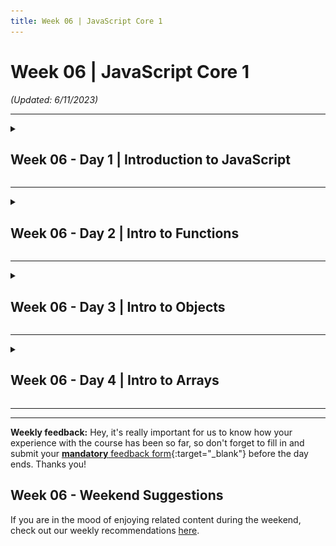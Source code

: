 ```yaml
---
title: Week 06 | JavaScript Core 1
---
```


<h1 id="{{ Week 06-JavaScript Core 1 | slugify }}">
  <span>Week 06 |</span> JavaScript Core 1
</h1>

_(Updated: 6/11/2023)_

---

<!-- Week 06 - Day 1 | Introduction to JavaScript -->
<details markdown="1">
  <summary>
    <h2>
      <span class="summary-day">Week 06 - Day 1</span> | Introduction to JavaScript</h2>
  </summary>

### Schedule

  - [Study](#study-plan)
  - [Exercises](#exercises)
  - [Extra Resources](#extra-resources)

### Study Plan

  **JavaScript! This is where things really start getting interesting.**

  ![](./assets/js.magician.png)

#### JavaScript Intro



  This is a tough section to teach because the needs of the students vary quite widely here. Some of you are programmers from other languages coming here to learn front-end coding. Some of you are totally new to coding and JavaScript will be your first programming language. Just like if you know Spanish already, learning Italian becomes much easier since you take the same concepts and express them with minor variances. This workshop is optimized for those totally new to coding and thus we assume no prior knowledge. If you do know another programming language, we invite you instead to skim this section to familiarize yourself with how JavaScript looks. The next sections will also be aimed at you.

#### What is code?



  A dumb question but its answer may surprise you. Code is for humans first and computers second. You can think of writing code as essentially writing notes on how to solve a particular problem that just happens to be in a way that a computer can understand.

  Wait, why? The why is that you or someone else will have to go back and re-read that code sometime in the future, maybe tomorrow or maybe in ten years (I've worked on code older than 10 years old, it's not fun.) As such, it's important to write code in such a way that it can understood as quickly as is reasonable. Think of it like a textbook: you don't want to read the entire textbook every time you want to review a concept, you want to jump right to the page and learn just the thing you're looking for. Same with code: you want to jump right to the bit of code in question and understand it at a glance without re-reading the whole codebase.

  You will spend far longer maintaining this code than you will writing it the first time. Be explicit. Be deliberate. The point here is not to be clever but to be simple and to communicate clearly. Code is communication.

  Okay, given this, let's frame how this code works then. When you write code, the computer breaks it down into smaller pieces it can understand and then executes those one bit at a time. With JavaScript, only one thing is ever happening at a time (this is called being _single-threaded_ but that is not a term you need to know.) In general, this means it executes line 1, then line 2, then line 3, etc. Let's that in action:

  ```javascript
  const monthlyRent = 500;

  const yearlyRent = monthlyRent * 12;
  console.log(yearlyRent);
  ```

  The first thing that happens above is that we declare a variable, `monthlyRent`. The `const` keyword is how we let JavaScript know we're declaring a variable. Variable names always have to have no spaces in them, which is why we squish the words "monthly rent" together. In order to make this more readable, we use what's called _camel casing_, so-called because the capital letters in the middle make it look like humps on a camel. You can also use other styles of capitalization, there's no rule it must be camel case in JavaScript; everyone just happens to do camel casing in JavaScript.

  Notice the `;` at the end of every line. This semi-colon lets JavaScript know you've completed your thought. Think of this as the period/full-stop of the programming world.

  A variable can be called _almost_ anything. You **can't** use keywords. An example would be `const const = 15`. `const` is a keyword so it can't be used as a variable name. You do want to give your variables good names, even if they end up being long sometimes. Imagine we have a huge file and 200 lines below we see the variable named `monthlyRent`: we'll know instantly what this variable does and we won't have to go try to read other parts of the code to figure it out. Always, always, always use good variable names. Seriously. Put time into it. Naming things is hard and it's a big part of your job.

  Okay, so after line one, I have a variable named `monthlyRent` that I can use as much as I want. In this case, it represents the number of `500` but it also semantically represents monthlyRent. Imagine if I had 1000 lines between where `monthlyRent` is declared and where `yearlyRent` is calculated. I could have just put `500` directly in `yearlyRent` but I don't because I now understand how that's calculated just by reading the code. Use variables. Use them everywhere. It makes your code way easier to read. Also, later, if my monthly rent changes, I can change it to one place and everywhere I reference `monthlyRent` and `yearlyRent` get updated automatically. Powerful stuff.

  Okay, I want to calculate `yearlyRent`. I use the `*` to represent multiplication. I'm also mixing variables and numbers which is just fine. I also could have said `const yearlyRent = monthlyRent * monthsInAYear;` (assuming I put `const monthsInAYear = 12;` somewhere else) too and that would be a good idea. I would argue the two are roughly the same since it's obvious there are 12 months in a year. But you do what you think is most clear. That's your job.

  `console.log(yearlyRent);` is going to print whatever is stored in `yearlyRent` to the JavaScript console. The JavaScript Console is a part of the dev tools. If you need help finding them, [see here][devtools]. We'll explain how it works in a bit but for now, just know that anything you put between the parentheses gets logged out to your JavaScript console.

  Let's get this little snippet working in our browser. Make a new folder (I'll just put it on my desktop) and add an index.html file with the following in it:

  ```html
  <!DOCTYPE html>
  <html lang="en">
    <head>
      <title>JavaScript Experiments</title>
    </head>
    <body>
      <h1>JavaScript Experiments!</h1>
      <script src="./experiments.js"></script>
    </body>
  </html>
  ```

  That `script` tag is going to let us load JavaScript code into our HTML page. So make another file in the same folder called `experiments.js` (it really can be called anything as long as the script tag matches it.) Then in the JS file put our code from above:

  ```javascript
  const monthlyRent = 500;

  const yearlyRent = monthlyRent * 12;
  console.log(yearlyRent);
  ```

  Now, if you open your **HTML** file, not the JS file, in your browser and open your console, you should see the number `6000` being printed. Congrats! You just wrote your first code!

---



#### Numbers, Strings and Booleans



  So far we've just dealt with numbers. Let's go further and start working with words and characters. In programming, we refer to these things are strings, as in a string of one-letter characters. An example of this would be

  ```javascript
  const myName = "Brian Holt";
  console.log(myName);
  ```

  You can see I use the " (double quote) to enclose everything I want to be in the string. In JavaScript, you can also use ' (single quote) and ` (backtick) as well to demarcate strings.

  Strings, as you may imagine, are everywhere in programming. We're constantly keeping track of names, addresses, names of products, cities, etc. and thus constantly need strings.

  Let's go further. Strings let you connect them together through string concatenation. If I want to be able to greet someone based on their name, I might have something like this:

  ```javascript
  const firstName = "Brian";
  const lastName = "Holt";

  const sentence = "Hello " + firstName + " " + lastName + "! How are you!?";
  const sentenceWithTemplate = `Hello ${firstName} ${lastName}! How are you!?`;

  console.log(sentence);
  console.log(sentenceWithTemplate);
  ```

  The first way is the old way. We can use the `+` to tell JavaScript to connect two strings. Notice how we have inserted the space between `firstName` and `lastName`. The computer only does exactly what you tell it to do. If you don't insert that space, it doesn't get out there.

  The second line is the new way of doing this. JavaScript got a large update in 2015 and it made things a lot easier. Now you can use the backtick (notice the first uses a double quote) to do template strings. If you do that, anything inside of `${yourVariableHere}` gets output in the string. Cool, right?

  Sometimes you just need a simple true or false. These are where booleans are useful. Something like a light switch's state is best represented by a boolean. A light is either on (true) or off (false). You'd have something like `const lightIsOn = true;`. Useful and you'll see them everywhere.

  Some languages separate integers (whole numbers, like 1, 2, 3, 4, 500, 1000) and floats (1.2, 3.14159, 14.01, etc.) differently but not JavaScript. JavaScript just has one type of number, Number. A number is a number.

---



#### Control Flow



  Sometimes I want to modify the flow of how my program works, or in other words, sometimes I only want to run code if some condition is true. This is where `if` statements are very useful. Imagine if we tried this.

  ```javascript
  const skyIsBlue = true;

  if (skyIsBlue) {
    console.log("The sky is blue!");
  } else {
    console.log("The sky is … not blue?");
  }
  ```

  In the above example, the condition inside of the parens is evaluated and if it's true, the first block is run and the second is skipped. If it is false, the second block is run and the first block is skipped. Paste that code into your experiments and play with it. You also do not have to have an else block. Okay, let's go further.

  ```javascript
  // if you see three lines, it's just three = in a row, ===. the font just combines them into one big character
  if (2 + 2 === 4) {
    console.log(
      "Oh thank god, the fundamental principles of mathematics still hold true."
    );
  } else {
    console.log("Uh, panic?");
  }
  ```

  You can put any expression (a technical term, means anything you can stick on the right side of an equal sign, we'll explore it more as we go) inside of the if statement. In this case, we are asking, if two plus two is still equal to four. If this is true (I hope so) then again the first block will be run. If not, the second will be.

  Let's talk about `===` for a second. If you use just one `=` in JavaScript, it means **is assigned to**. So when we have `const isBrianCool = true;` you can verbalize that as "The variable isBrianCool is assigned to true". Thus we can't use that inside of the if statement because that's not we mean. We're trying to ask a question, not assign something. We're trying to ask "is two plus two equal to four." Enter the triple equals. Triple equals is the same as asking "is this equal to that." We use the triple equals instead of the double equals because double equals do a lot of funny business that usually we don't want them to do. It does what's called coercion and we'll talk about that below. But in an example `2 == "2"` but it does not `2 === "2"`. String 2 is double equal to number 2 but string 2 is not triple equal to number 2.

  There's also `!==`. This is asking "is this not equal to that". Lastly, you can ask with numbers `>` `>=` `<` `<=` as well to ask if numbers less than or greater than too. For another example:

  ```javascript
  const friendsAtYourParty = 10;

  if (friendsAtYourParty === 0) {
    console.log("Cool, now I have a lot of nachos to myself.");
  } else if (friendsAtYourParty <= 4) {
    console.log("Perfect amount to play some Mario Kart.");
  } else {
    console.log("Wooooo turn on the dance music!");
  }
  ```

  This also demonstrates the `else if` if you have more than just two different conditions.

---



#### Loops: behavior that repeats



  In programming, we often times need to repeat part of our code, again and again. This repeating behavior is called a **Loop** in programming lingo.

  The more geeky term for looping _(which you will also encounter again and again in programming manuals)_ is **iteration**.

  - Watch a Microsoft engineer explain loops in the first part of [this video](https://www.youtube.com/embed/G8hfAk4PfOM?si=8N2UnFsPaim5YmTr&amp;start=0&end=109){:target="_blank"} and then move on.

  ---



  Okay so now what if I want to do one thing multiple times? I could do something like this

  ```javascript
  let friendsAtYourParty = 0;
  friendsAtYourParty = friendsAtYourParty + 1;
  friendsAtYourParty = friendsAtYourParty + 1;
  friendsAtYourParty = friendsAtYourParty + 1;
  friendsAtYourParty = friendsAtYourParty + 1;
  friendsAtYourParty = friendsAtYourParty + 1;
  friendsAtYourParty = friendsAtYourParty + 1;
  friendsAtYourParty = friendsAtYourParty + 1;
  friendsAtYourParty = friendsAtYourParty + 1;
  friendsAtYourParty = friendsAtYourParty + 1;
  friendsAtYourParty = friendsAtYourParty + 1;
  console.log(friendsAtYourParty);
  ```

  That's annoying though. I wish there was a better way. Before we explore that, let's chat about this example a tad more.

  We used `let` instead of `const`. Things that are `const` cannot be reassigned later. In general, I find this to be of minor help but others do not so I leave you to make your own judgment call. In general, one should try to follow the "principle of least power." You should always choose the least powerful "thing" to accomplish whatever you're trying to do. Things with less power tend to be simpler and simple things are less prone to having or causing bugs. Why don't you cut your hair with garden shears? You could, it'd work, but it's way easier to screw it up and has worse consequences. The same general idea is here. The right tool for the right job.

  We instead use `let` here because you can see on the subsequent lines we do reassign `friendsAtYourParty` to be a different number. If you used `const` your code would crash because `const` won't let you do that. Thus here we use `let`. There's another one called `var` that is the old way of doing JavaScript. There are differences but I don't see a reason to use `var` at all anymore. It behaves more similarly to `let`.

  Okay, so, we want to do this better, let's explore a few ways to do that using loops.

  ```javascript
  let friendsAtYourParty = 0;
  while (friendsAtYourParty < 10) {
    friendsAtYourParty = friendsAtYourParty + 1;
  }
  console.log(friendsAtYourParty);
  ```

  This is a while loop. The first part works similarly to an `if` statement: as long as what's inside that statement is **true** it will continue running and re-running the body (what's between the `{ }`) until that statement is false. Once that statement is false, it'll break the loop and continue on. In this case, we add 1 to `friendsAtYourParty` until it's 10, and then the next loop, when it's 10, it'll stop because 10 is not less than 10.

  Also, let's just show you a few shortcuts for adding one to a thing

  ```javascript
  let friendsAtYourParty = 0;
  friendsAtYourParty = friendsAtYourParty + 1;
  friendsAtYourParty += 1;
  friendsAtYourParty++;
  ++friendsAtYourParty;
  console.log(friendsAtYourParty);
  ```

  Those four lines are equivalent. They all do the exact same thing: they add one to the existing total. The second one, the plus-equals line, you can put any number there and it'll add that amount to the total, so `friendsAtYourParty += 15;` would add 15 to the total. It also works with `-=` (subtraction,) as well as `*=` (multiplication,) `/=` (division,) and `**=` (exponent.) Two last two lines (`++` before or after) just signify add one. They more-or-less mean the same thing (there's a subtle difference of _when_ it adds one that should never matter to you) but suffice it to say everyone in the JavaScript community _always_ does the `++` after; I've never seen anyone do it before in JavaScript. `--` Works as well to subtract one as well.

  Okay, so now let's see a second kind of loop to achieve the same effect as above.

  ```javascript
  let friendsAtYourParty = 0;
  for (let i = 0; i <= 10; i++) {
    friendsAtYourParty++;
  }
  console.log(friendsAtYourParty);
  ```

  [![](./assets/nikkisiapno.for.loop.jpeg)](./assets/nikkisiapno.for.loop.jpeg){:target="_blank"}

  This is a for loop which is likely the most common kind of loop. Inside the parens are three statements and you need all of them. The `let i = 0;` is you defining your control variable that will control the loop. For some reason, people always use `i`, not sure why. It's just that way. It really could be anything. The second statement `i <= 10` is just like the while loop, is that's the statement that as soon as it's false it breaks the loop. The last statement, `i++` happens at the end of every loop. In our case, we increment the control variable `i` so that it creeps closer to the end of the loop each time.

  An important note: in coding, we start counting from 0. In English, we count `1, 2, 3, 4, 5, etc.` but in coding, we count `0, 1, 2, 3, 4, etc.`. So the fifth element of a string is index 4 (where index is how we'd refer to where that item is in the string). Index 0 is the first element. It's weird but you get used to it and it makes a lot of things easier.

  Sometimes, if you mess up what's inside the control condition for the loop, you'll get a runaway loop that'll never complete. This is called an **infinite loop** and it'll lock up and crash your code. Something like this:

  ```display-javascript
  let friendsAtYourParty = 1;
  while (friendsAtYourParty > 0) {
    friendsAtYourParty = friendsAtYourParty + 1;
  }
  console.log(friendsAtYourParty);
  ```

  Since you're adding one to `friendsAtYourParty` each time, and the loop will continue each time until it's less than zero, that condition will never happen. Thus it'll continue going until it crashes your code. Be careful of these. Nasty bugs.

---



<!-- Summary -->

### Exercises

  The following exercises are just to get you to flex your newly-gained muscles a bit. This code itself wouldn't be super useful but it'll be useful for you to try to take an idea in words and translate that into workable code.

#### Task 1: Booleans in JavaScript



 In this task, we want you to load the [booleans.js file](./exercises/booleans.js){:target="_blank"} from an HTML named `booleans.html` and complete the challenges found inside. 

#### Task 2: Creating Variables



 In this task, we want you to load the [creating-variables.js file](./exercises/creating-variables.js){:target="_blank"} from an HTML named `creating-variables.html` and complete the challenges found inside. 

#### Task 3: JavaScript Numbers



  In this task, we want you to load the [numbers.js file](./exercises/numbers.js){:target="_blank"} from an HTML named `numbers.html` and complete the challenges found inside. 

#### Task 4



  In this task, we want you to copy and paste the following code in a file called `strings.js` and complete the challenges found inside:

  ```javascript
  /* 
  ------------------------------------------------------------------------------------
  Tutorial: Strings in JavaScript
  ------------------------------------------------------------------------------------
  */

  /*
  ------------------------------------------------------------------------------------
  🌟STRING:-

  ◽ String is a datatype which consist of zero or more character enclosed in single quotes ('') or double quotes ("");

  ◽ Basically, it is used to represent series or sequence of characters in text form.
  ------------------------------------------------------------------------------------
  */


  // 🌟DECLARATION:-
  let userName = "sourabh"; // declaring a variable "userName" which contains a string value of "sourabh"
  console.log(userName); // will print sourabh in the console

  // 🌟CHECK TYPE OF VARIABLE WITH "typeof" OPERATOR:-
  console.log(typeof userName); // will print string in the console

  // 🌟LENGTH PROPERTY: we can find string length using "length" property.
  console.log(userName.length); // will print 7 in the console.

  // 🌟STRING CONCATENATION: we can use "+" operator with string values to concatenate (join) them in a single string.
  console.log("Welcome " + userName); // will print "Welcome sourabh" in the console

  // 🌟ACCESSING STRING ENTRIES:-
  // We can access string entries (or individual characters of a string) just like we do with arrays i.e using "indexes".
  console.log(userName[0]); // will print "s"
  console.log(userName[1]); // will print "o"
  console.log(userName[2]); // will print "u"

  //🌟ACCESS LAST ENTRY: Since index starts from "0", to access last entry we need to subtract 1 from total string length.
  console.log(userName[userName.length - 1]); // will print "h"

  /* 
    🌟 TEMPLATE LITERALS -

    -> Apart from defining strings in JavaScript using single quotes ('') or double quotes (""), there is a third way to define strings in Javascript too!
      - We can define strings using backtick quotes (``) as well. For example - `Greetings!`
      - These type of strings are called as Template Literals or Template strings.
      - The benefit of using Template literals are that, it allows us to embed variables & expressions inside the string.
        - This can be done using wrapping the expression inside of ${...} in the string.
        - The value returned by the expression will then become a part of the string.
        - TODO - After you learn about the various types of expressions in Javascript, try embedding the various types in template strings to see how they work.
  */

  let userFullName = "Niles Maxwell";
  let numberOfTasksToday = 5;

  console.log(`Greetings ${userFullName}, you have ${numberOfTasksToday} tasks to be done today.`); // Logs "Greetings Niles Maxwell, you have 5 tasks to be done today."

  /* 
      Multiline strings using Template Literals
        - Template Literals can be used to form multi-line strings.
        - This is easier than concatenating multiple single-line strings using the concatenation '+' operator.
  */

  let multiLineString1 = "Line 1\n" + //Multi-line string using the concatenation operator
  "Line 2\n" +
  "Line 3";

  // Multi-line string using template literal without using the concatenation operator.
  let multiLineString2 = `Line 1
  Line 2
  Line 3`;

  // Both console.logs will log the same output to the console.
  console.log(multiLineString1);
  console.log(multiLineString2); 


  /*
  🌟STRING IMMUTABILITY:-

  => Array are "mutable" in nature i.e we can modify/alter/mutate/change an individual array entry like this-

  let numbers = [1, 2, 3, 4, 5]; // declaring an array

  ⚡BEFORE MUTATION
  console.log(numbers); // will print [1, 2, 3, 4, 5]

  ⚡AFTER MUTATION
  numbers[0] = "ONE"; // changing first entry of array i.e "1" to "ONE"
  console.log(numbers); // will print ["ONE", 2, 3, 4, 5]


  => But that is not the case with our strings. Strings are "immutable" in nature, we can't modify an individual entry of a string.

  let str = "WOW";

  ⚡BEFORE MUTATION
  console.log(str); // will print "WOW"

  ⚡AFTER MUTATION
  str[0] = "N" // changing first entry of string i.e "W" to "N"
  console.log(str); // will print "WOW" and not "NOW"

  */

  /*
  ------------------------------------------------------------------------------------
  Challenge 1: write a program to join your first name and last name in a single string.

  -> declare a variable "firstName" and initialize it with your first name. 
  -> declare a variable "lastName" and initialize it with your last name.
  -> declare a variable "fullName" and assign it the concatenated value of "firstName" + "lastName" using "+" operator.
  -> use console.log() and print the fullName in the console.

  example:- if firstname is "sourabh" and lastname is "kheraliya" so output should be "sourabhkheraliya" as fullname.

  🏋️‍♀️BONUS: there should be a space between your firstname and lastname.
    (HINT: you can add additional space in the end of your firstName string just like example of string concatenation concept explained above)
  ------------------------------------------------------------------------------------

  ------------------------------------------------------------------------------------
  Challenge 2: Write a dialogue script!

  -> Step 1: Declare 3 variables and initialize them with random names for 2 heroes and 1 villain.
  -> Step 2: Using what you learned about Template literals, write a dialogue flow between the 2 heroes, discussing about the villain you declared
              and assign it to a variable.
  -> Step 3: Make sure that the dialogue flow spans over multiple lines.
  -> Step 4: Finally, use console.log() to log the the dialogue script to the console.

  Dialogue script structure:
  <Hero1>: <dialogue>
  <Hero2>: <dialogue>
  .
  .
  and so on.

  ------------------------------------------------------------------------------------
  */
  ```

#### Task 5



  In this task, we want you to create a file called `variables.js` and :

  - Calculate the sum of 5 + 10, using **two variables**. Store the sum to a **third variable**. Output the result to the console. Your final result should look like the following: `X plus Y equals Z`.
  - Calculate the remainder of 29 ÷ 3, using **two variables**. Store the remainder to a **third variable**. Output the result to the console. Your final result should look like the following: `The remainder of X ÷ Y is Z`.
  - Store your birth year in **a variable**. Store the current year in **a variable**. Calculate your age based on the difference of the stored values. Output to the console the following string based on the result: `You are approximately X years old`.

#### Task 6



  In this task, we want you to create a file called `experiments.js` and:

  - Write some code that declares two variables, `character` and `timesToRepeat`.
  - Using a loop, repeat that character that many times and then console.log it.
  - Example, if I had character = 'f' and timesToRepeat = 5, it'd console.log `'fffff'`.

  Try a few different combinations to make sure you got it right e.g. 'a' and 10, 'c' and 100, '🐶' and 3.

  **IMPORTANT:** Make sure to complete all the tasks found in the **daily Progress Sheet** and update the sheet accordingly. Once you've updated the sheet, don't forget to `commit` and `push`. The progress draft sheet for this day is: **/user/week06/progress/progress.draft.w06.d01.csv**

  You should **NEVER** update the `draft` sheets directly, but rather work on a copy of them according to the instructions [found here](../week01/resources/PROGRESS-WORKFLOW.md).


<!-- Extra Resources -->

### Sources and Attributions

  **Content is based on the following sources:**

  [Intro](https://github.com/btholt/complete-intro-to-web-dev-v3/blob/main/lessons/04-javascript/A-intro.md){:target="_blank"} [(Permalink)](https://github.com/btholt/complete-intro-to-web-dev-v3/blob/a46a32bb9d641523163d74c28340ec686c5be2f9/lessons/04-javascript/A-intro.md){:target="_blank"}

  [Numbers, Strings and Booleans](https://github.com/btholt/complete-intro-to-web-dev-v3/blob/main/lessons/04-javascript/B-numbers-strings-and-booleans.md){:target="_blank"} [(Permalink)](https://github.com/btholt/complete-intro-to-web-dev-v3/blob/a46a32bb9d641523163d74c28340ec686c5be2f9/lessons/04-javascript/B-numbers-strings-and-booleans.md){:target="_blank"}

  [Control Flow](https://github.com/btholt/complete-intro-to-web-dev-v3/blob/main/lessons/04-javascript/C-control-flow.md){:target="_blank"} [(Permalink)](https://github.com/btholt/complete-intro-to-web-dev-v3/blob/a46a32bb9d641523163d74c28340ec686c5be2f9/lessons/04-javascript/C-control-flow.md){:target="_blank"}

  [Loops](https://github.com/btholt/complete-intro-to-web-dev-v3/blob/main/lessons/04-javascript/D-loops.md){:target="_blank"} [(Permalink)](https://github.com/btholt/complete-intro-to-web-dev-v3/blob/a46a32bb9d641523163d74c28340ec686c5be2f9/lessons/04-javascript/D-loops.md){:target="_blank"}

  [Experiment exercise](https://github.com/btholt/complete-intro-to-web-dev-v3/blob/main/lessons/04-javascript/E-exercise.md){:target="_blank"} [(Permalink)](https://github.com/btholt/complete-intro-to-web-dev-v3/blob/a46a32bb9d641523163d74c28340ec686c5be2f9/lessons/04-javascript/E-exercise.md){:target="_blank"}

  Please do not forget to ⭐ the [repo](https://github.com/btholt/complete-intro-to-web-dev-v3){:target="_blank"}!

  **Tasks 1 through 4 are based on the following sources:**

  [TeachMeJavaScriptLikeIm5 booleans](https://github.com/inspirezonetech/TeachMeJavaScriptLikeIm5/blob/main/2-variables/booleans.js){:target="_blank"} [(Permalink)](https://github.com/inspirezonetech/TeachMeJavaScriptLikeIm5/blob/bcbe160a29718c0eb832fbf7af113b896ff06deb/2-variables/booleans.js){:target="_blank"}

  [TeachMeJavaScriptLikeIm5 creating-variables](https://github.com/inspirezonetech/TeachMeJavaScriptLikeIm5/blob/main/2-variables/creating-variables.js){:target="_blank"} [(Permalink)](https://github.com/inspirezonetech/TeachMeJavaScriptLikeIm5/blob/bcbe160a29718c0eb832fbf7af113b896ff06deb/2-variables/creating-variables.js){:target="_blank"}

  [TeachMeJavaScriptLikeIm5 numbers](https://github.com/inspirezonetech/TeachMeJavaScriptLikeIm5/blob/main/2-variables/numbers.js){:target="_blank"} [(Permalink)](https://github.com/inspirezonetech/TeachMeJavaScriptLikeIm5/blob/bcbe160a29718c0eb832fbf7af113b896ff06deb/2-variables/numbers.js){:target="_blank"}

  [TeachMeJavaScriptLikeIm5 strings](https://github.com/inspirezonetech/TeachMeJavaScriptLikeIm5/blob/main/2-variables/strings.js){:target="_blank"} [(Permalink)](https://github.com/inspirezonetech/TeachMeJavaScriptLikeIm5/blob/bcbe160a29718c0eb832fbf7af113b896ff06deb/2-variables/strings.js){:target="_blank"}

  Please do not forget to ⭐ the [repo](https://github.com/inspirezonetech/TeachMeJavaScriptLikeIm5){:target="_blank"}!
  
</details>

<hr class="mt-1">

<!-- Week 06 - Day 2 | Intro to Functions -->
<details markdown="1">
  <summary>
    <h2>
      <span class="summary-day">Week 06 - Day 2</span> | Intro to Functions</h2>
  </summary>

### Schedule

  - [Study](#study-plan-NN)
  - [Exercises](#exercises-NN)
  - [Extra Resources](#extra-resources-NN)

### Study Plan

#### Functions



  A function is a bit of reusable code. Just as we like to re-use CSS classes, we love to re-use code. Let's start with an example:

  ```javascript
  function addTwo(number) {
    return number + 2;
  }

  const finalAnswer = addTwo(5);
  console.log(finalAnswer);
  ```

  This isn't super useful but hopefully, it shows you the mechanics of how a function works. We created a function called `addTwo`. This function takes in one parameter, `number` and it returns that number with 2 added to it. We can now use that `addTwo` function as much as we want! Let's make something a bit more useful.

  ```javascript
  function greet(firstName, lastName, honorific, greeting) {
    return `${greeting} ${honorific} ${lastName}! I’m extremely pleased you could join us, ${firstName}! I hope you enjoy your stay, ${honorific} ${lastName}.`;
  }

  console.log(greet("Brian", "Holt", "Lord", "Salutations"));
  console.log(greet("Jack", "Sparrow", "Captain", "A-hoy"));
  ```

  Now rather than have to repeat ourselves over and over again with that long string, we can just call greet with the appropriate parameters. Here we use four parameters. The order is important that we send in the parameters because this will be the order function receives these parameters. You can have as many or as few parameters as you like.

  The way to **call** a function is you add parens to the end of it, like this: `someFunctionName()`. If you see parentheses after a variable name, you instantly know that that's a function. Inside the parentheses are the parameters. These variables will be passed to the function that is being called in the order that you put them there. These input variables are called **parameters**. Example:

  ```javascript
  const myHomeCity = "Seattle";
  const myHomeState = "Washington";
  const myHomeCountry = "USA";

  function logOutYourHome(city, state, country) {
    console.log(`You are from ${city}, ${state} ${country}.`);
  }

  logOutYourHome(myHomeCity, myHomeState, myHomeCountry);
  ```


  ---



  Keep this next diagram by [Wes Bos](https://wesbos.com/){:target="_blank"} handy, as it depicts all the function parts with their respective terminology. It's always good to know our way around a function's inner parts.

  [![](./assets/wes_bos_function_definition.jpg)](./assets/wes_bos_function_definition.jpg){:target="_blank"}

#### Various Ways of Writing Functions



  There are a few ways to write functions that are mostly the same (there are some differences but for now don't worry about it.)

  ```javascript
  function bark() {
    console.log("woof");
  }

  const meow = function () {
    console.log("meeeeeeeow");
  };

  // the => is just = > put together, the font just combines them to one glyph
  const chirp = () => {
    console.log("chirp chirp");
  };

  bark();
  meow();
  chirp();
  ```

  All of these are functions and work as such. There are very subtle differences in how they work but for now, it's enough to know "those are functions". Most of the time they work exactly the same (as you see here.)

---



#### Scope



  We'll talk about scope multiple times but we'll start off here with it. Every time you call a function, it has its own scope. Other things can't peek into it; it just has its own little workspace for it to work with. Once it's done, any variable that you haven't explicitly held on to or returned at the end is discarded. For example:

  ```javascript
  function addFive(number) {
    const someVariable = "you can't see me outside this function";
    return number + 5;
  }

  addFive(10);
  console.log(someVariable);
  ```

  This is not going to work. `someVariable` is inside of the `addFive` scope and once `addFive` completes, it throws `someVariable` away since it's now out-of-scope.

  ```javascript
  let friendsAtYourParty = 0;
  for (let i = 0; i <= 10; i++) {
    friendsAtYourParty++;
  }
  console.log(i);
  ```

  Even this doesn't work since `i` is only in scope for the loop and then after that, it's thrown away. This can be a difficult one to deal with as someone new to coding because you'll go to log something or use a variable and it's out of scope so it's not there. Just know if that happens, this is probably the problem.

  Scope is hard. And scope is particularly strange in JavaScript (it varies by programming language.) If it feels hard it's because it is. A general, imperfect way for you to think about it right now is that a variable is "alive" (in scope) in between whatever the closest `{` is until that `{` closes its corresponding `}`. A few examples are below, see if you can get it right. Keep in mind that the variable will stay in scope as long as any scope it exists in still exists. If I declare a variable in an outer scope and modify a variable in an inner scope, that variable will survive as long as the outer scope does. **It matters where the variable is declared.**

  ```javascript
  const A = "A";
  let F;

  function doStuff(B) {
    console.log(B);
    const C = "C";
    let H = "H";
    if (1 + 1 === 2) {
      const D = "D";
      H = "something else";
    }
    console.log(D);
    console.log(H);
    F = "F";
  }

  let E = 0;
  while (E < 3) {
    E++;
    console.log(A);
    const G = "G";
  }
  console.log(E);
  console.log(G);

  doStuff("B");
  console.log(B);
  console.log(C);
  console.log(F);
  ```

  This is a pretty convoluted example but see what you think. Once you're ready, the next block will be the answers.

  ```javascript
  const A = "A";
  let F;

  function doStuff(B) {
    console.log(B); // works, B parameter is still in scope
    const C = "C";
    let H = "H";
    if (1 + 1 === 2) {
      const D = "D";
      H = "something else";
    }
    console.log(D); // does not work, D was declared in that if statement block
    console.log(H); // works, H was declared outside the if statement
    F = "F";
  }

  let E = 0;
  while (E < 3) {
    E++;
    console.log(A); // works, the outer block (called the global scope) is still in scope
    const G = "G";
  }
  console.log(E); // works, E was declared outside the while loop
  console.log(G); // does not work, declared inside the while loop and it's over

  doStuff("B");
  console.log(B); // does not work, the B parameter expires after the function call
  console.log(C); // does not work, C was declared inside the function and the function is over
  console.log(F); // works, F was declared in the global scope
  ```

---



#### Built-ins



  Lots of functions already exist for you! Smart people have created these commonly-used functions for things we often need. For example, say you have a string and you want to make everything lowercase, you can do this:

  ```javascript
  const sentence = "ThIs HaS wEiRd CaSiNg On It";
  const lowerCaseSentence = sentence.toLowerCase();
  console.log(lowerCaseSentence);
  ```

  Always be looking for the parentheses. And the best place to look all this stuff up is from our friends at Mozilla (makers of Firefox): [the MDN][mdn]. MDN used to stand for "Mozilla Developer Network" I think but now it's just synonymous with the documentation for the web. I literally look at this website several times a day. As I said before, you are not expected to remember everything. Looking things up on the MDN is **not** cheating.

  There are so many builtins there's no way we could ever cover all of them. Here are just a few examples. The rest you'll learn as you go.

  ```javascript
  // want to round a number? use Math!
  const number = 5.3;
  const roundedNumber = Math.round(number);
  console.log(number);
  ```

  ```javascript
  // want to see if a string contains another string?
  const testStringOne = "The quick brown fox jumps over the lazy dog";
  const testStringTwo =
    "Mirror, mirror on the wall, don't say it cause I know I'm cute";
  const stringToLookFor = "cute";

  console.log(testStringOne.includes(stringToLookFor));
  console.log(testStringTwo.includes(stringToLookFor));
  ```


  ```javascript
  // want to know how many milliseconds have elapsed since Jan 1 1970?
  console.log(Date.now());
  ```

---



<!-- Summary -->

### Exercises

#### Task 1



  In this task, we want you to copy and paste the following code in a file called `functions.js` and complete the challenges found inside:

  ```javascript
    /* 
  ------------------------------------------------------------------------------------
  Tutorial: Functions in JavaScript
  ------------------------------------------------------------------------------------
  */


  /*
  ------------------------------------------------------------------------------------
  FUNCTIONS: A function is a repeating piece of "Processing" while the input and output changes.
  ------------------------------------------------------------------------------------

  ------------------------------------------------------------------------------------
  EXAMPLE: washing machine which takes dirty clothes as an input, do some processing i.e washing the clothes and returns the washed clothes as an output. Functions are same as washing machine, they take some input, do some processing on that input and then returns that processed value as an output. 
  ------------------------------------------------------------------------------------

  ------------------------------------------------------------------------------------

  SYNTAX:-

  function functionName(parameterOne, parameterTwo){
      some processing code...
  }

  ------------------------------------------------------------------------------------

  ------------------------------------------------------------------------------------
  FUNCTION EXAMPLE - the below 👇 example takes a name as an input and prints hello "passedName" in the console;
  ------------------------------------------------------------------------------------
  */


  function showName(name){
      console.log("hello " + name);
  }

  showName("sourabh"); // will print "hello sourabh" in the console


  /*
  ------------------------------------------------------------------------------------

  PARAMETERS & ARGUMENTS:-

  1. PARAMETERS: Parameters are the variable names listed inside of the function definition's parenthesis. (for the above showName function the parameter is "name" listed inside the parenthesis.)

  2. ARGUMENTS: Arguments are the actual values passed to a function when it is called. (for the above function showName the argument is "sourabh" which is passed to the function "showName" when called.)
    
  ------------------------------------------------------------------------------------
  */

  /*
  ------------------------------------------------------------------------------------

  RETURN VALUE & UNDEFINED:-

  A funtion which do not returns something returns a special value "undefined".
  Also we can assign the returned value of a function as a value in a variable identifier.
    
  ------------------------------------------------------------------------------------
  */

  console.log(showName("Tanay pratap")); // will print "undefined" in the console because showName is not returning any value

  // Returning value from the function
  function add(num1, num2){
      return num1 + num2;
  }

  console.log(add(5, 6)); // will print 11 in the console


  /*
  ------------------------------------------------------------------------------------
  Challenge: create a function "welcomeUser" which will take username as an input and returns "Welcome " + passed username as an output.
  
  -> your function name should be "welcomeUser".
  -> parameter name should be "userName".
  -> return Welcome + passed username value as an return value.
  -> pass your name as an argument to the "welcomeUser" function.
  -> store that return value in a new variable named as "greeting".
  -> use console.log() to show the greeting value.
  ------------------------------------------------------------------------------------
  */
  ```

#### Task 2



  In this task, we want you to copy and paste the following code in a file called `arrow-functions.js` and complete the challenges found inside:

  ```javascript
  //In the previous file you aquired the basic concept of functions and how to make a function.

  /*
  In this file as the filename suggests, we would learn about arrow functions, before starting with this it is recommended to have a basic idea of how functions work and how they are build, so that we could understand what is the purpose of "Arrow functions".
  */

  /*
  What is arrow function or => ?
  It's a new feature that introduced in ES6 and is called arrow function. The left part denotes the input of a function and the right part the output of that function.
  Arrow functions introduce concise body syntax, or implicit return. This allows the omission of the curly brackets and the return keyword. Implicit return is useful for creating succinct one-line operations in map , filter , and other common array methods.

  (If you are familiar with python you can compare it to list comprehension or comprehension method, it is used to reduce the line of codes and make the function/code look compact and neat.)
  */

  //How does it work?

  hello = function() {
    return ("Hello World!") ;  //A normal function.
  };

  //----------------------------------------------------------------------------------------------------------

  hello = val => "Hello " + val ; //The same function above but with arrow function '=>'.

  /* 

  As you can see from the example above, that you have to write less lines of code for the same function that you created using the layman way.
  But there are some points that you should remember while using the arrow function, such as:
  -> You don't need to use {} or return when you are returning a single value.
  -> You can avoid using (), when there is only one parameter in your function.
  -> You should not add return in single return type as you have to use {} for applying the return keyword.

  */

  //------------------------------------------------------------------------------------------------------

  /* 
  Aside from this there are many ways to creatively use the arrow function, you should try the things mentioned above in your local console and experiment with it.
  If you wanna read more about this you can visit the links below:
  -> https://www.w3schools.com/js/js_arrow_function.asp
  -> https://devdocs.io/javascript/

  */

  //-------------------------------------------------------------------------------------------------------

  /* 
  A challenge problem to test your understanding and making it crystal clear.
  (Do not skip it as it will only benefit you.)

  Q1) Write an arrow function expression called greet(). It should accept a single argument representing a person's name. It should return a greeting string.
  Q2) Write an arrow function named arrayAverage that accepts an array of numbers and returns the average of those numbers.
  Q3) Write an arrow function for the following JavaScript function:

  function nameAge(name, age) {
    console.log("Hello " + name);
    console.log("You are " + age + " years old");
  }


  If you wanna practice more or you are stuck, you can check the solutions at:

  Avoid looking at the solutions first, and try to complete the problems above by yourself.

  https://www.tutorialsandyou.com/javascript/javascript-arrow-function-exercises-and-practice-questions-73.html
  */

  //----------------------------------------------------------------------------------------------------------

  /*
  Believe in your grind, here's a quote for you:

  "There is nothing outside of yourself that can ever enable you to get better, stronger, richer, quicker, or smarter. Everything is within. Everything exists. Seek nothing outside of yourself." ~miyamoto musashi
  */
  ```

#### Task 3



  In this task, we want you to copy and paste the following code in a file called `higher-order-functions.js` and complete the challenges found inside:

  ```javascript
  /*
  In this file as the filename suggests, we would learn about higher order functions, before starting with this it is recommended to have a basic idea of how functions work and how they are build, so that we could understand what is the purpose of "Higher Order functions".
  */

  /*
  --------------------------------------------------------------------------------------------------------------------------------------------------------------------------------------
  What is a Higher Order Function (HOF) ?
  A function that accepts and/or returns another function is called a higher-order function.
  It’s higher-order because instead of strings, numbers, or booleans, it goes higher to operate on functions.
  Probably the greatest benefit of HOFs is greater reusability.
  --------------------------------------------------------------------------------------------------------------------------------------------------------------------------------------
  */

  /*
  --------------------------------------------------------------------------------------------------------------------------------------------------------------------------------------
  Why is the need for higher order functions ? 
  As a functional programming language, JavaScript uses higher-order functions to implement abstraction at an even higher level.
  Abstraction means hiding certain details and showing only essential information to the user. 
  --------------------------------------------------------------------------------------------------------------------------------------------------------------------------------------
  */

  //Below is an example to understand what higher order functions are:

  //Pass function as an argument to another function

  //array of names to be used in the function

  const names= ['John', 'Tina','Kale','Max'];

  //Function "useFunction" takes an array and another function fn as parameters
  function useFunction(arr,fn){
    for(let i=0; i<arr.length; i++){
      fn(arr[i]);
    }
  }                                

  //Function that is being used as a parameter
  function argFn (name){
    console.log("Hello " + name );
  }

  //calling useFunction() with argFn() as a parameter
  useFunction(names,argFn);

  /*Result printed:
    Hello John
    Hello Tina
    Hello Kale
    Hello Max
  */



  /*
  --------------------------------------------------------------------------------------------------------------------------------------------------------------------------------------
  Some popular higher order functions in JavaScript are:
  1.map
  2.filter
  3.reduce
  --------------------------------------------------------------------------------------------------------------------------------------------------------------------------------------
  */



  /*
  --------------------------------------------------------------------------------------------------------------------------------------------------------------------------------------
  1. Map
  The map() method is used for creating a new array from an existing one, applying a function to each one of the elements of the first array.

  Syntax:
  var new_array = arr.map(function callback(element, index, array) {
      // Return value for new_array
  }[, thisArg])

  In the callback, only the element is required. Other parameters are optional.

  Example: 
  In the following example, each number in an array is doubled.
  --------------------------------------------------------------------------------------------------------------------------------------------------------------------------------------
  */

  const numbers = [1, 2, 3, 4];
  const doubled = numbers.map(item => item * 2);
  console.log(doubled); //Output array "doubled" -> [2, 4, 6, 8]

  /*
  -------------------------------------------------------------------------------------------------------------------------------------------------------------------------------------
  2. Filter
  The filter() method takes each element in an array and it applies a conditional statement against it. 
  If this conditional returns true, the element gets pushed to the output array.
  If the condition returns false, the element does not get pushed to the output array.

  Syntax
  var new_array = arr.filter(function callback(element, index, array) {
      // Return true or false
  }[, thisArg])

  The syntax for filter is similar to map, except the callback function should return true to keep the element, or false otherwise. In the callback, only the element is required.

  Example:
  In the following example, odd numbers are "filtered" out, leaving only even numbers.
  --------------------------------------------------------------------------------------------------------------------------------------------------------------------------------------
  */

  const evens = numbers.filter(item => item % 2 === 0);
  console.log(evens); // Output array "evens" -> [2, 4]

  /*
  --------------------------------------------------------------------------------------------------------------------------------------------------------------------------------------
  3. Reduce
  The reduce() method reduces an array of values down to just one value. 
  To get the output value, it runs a reducer function on each element of the array.

  Syntax
  arr.reduce(callback[, initialValue])

  The callback argument is a function that will be called once for every item in the array. 

  Example:
  The following example adds every number together in an array of numbers.
  --------------------------------------------------------------------------------------------------------------------------------------------------------------------------------------
  */

  const sum = numbers.reduce(function (result, item) {
      return result + item;
    }, 0);
    console.log(sum); // Output "sum" -> 10


  /*
  --------------------------------------------------------------------------------------------------------------------------------------------------------------------------------------
  Challenges:
  1. Map -> Take an array arr = [1, 4, 9, 16, 25] and create a new array containing the square roots of the numbers in the first array.
  2. Filter -> Take an array arr = [2, 1, 7, 3, 6, 5, 8] and create a new array containing only odd numbers from first array.
  3. Reduce -> Take an array arr = [1,3,5,7] and return the product of all the elements in the array.
  --------------------------------------------------------------------------------------------------------------------------------------------------------------------------------------
  */
  ```

  **IMPORTANT:** Make sure to complete all the tasks found in the **daily Progress Sheet** and update the sheet accordingly. Once you've updated the sheet, don't forget to `commit` and `push`. The progress draft sheet for this day is: **/user/week06/progress/progress.draft.w06.d02.csv**

  You should **NEVER** update the `draft` sheets directly, but rather work on a copy of them according to the instructions [found here](../week01/resources/PROGRESS-WORKFLOW.md).


<!-- Extra Resources -->

### Sources and Attributions

  **Content is based on the following sources:**

  [Functions](https://github.com/btholt/complete-intro-to-web-dev-v3/blob/main/lessons/04-javascript/F-functions.md){:target="_blank"} [(Permalink)](https://github.com/btholt/complete-intro-to-web-dev-v3/blob/a46a32bb9d641523163d74c28340ec686c5be2f9/lessons/04-javascript/F-functions.md){:target="_blank"}

  [Scope](https://github.com/btholt/complete-intro-to-web-dev-v3/blob/main/lessons/04-javascript/G-scope.md){:target="_blank"} [(Permalink)](https://github.com/btholt/complete-intro-to-web-dev-v3/blob/a46a32bb9d641523163d74c28340ec686c5be2f9/lessons/04-javascript/G-scope.md){:target="_blank"}

  [Built-ins](https://github.com/btholt/complete-intro-to-web-dev-v3/blob/main/lessons/04-javascript/H-builtins.md){:target="_blank"} [(Permalink)](https://github.com/btholt/complete-intro-to-web-dev-v3/blob/a46a32bb9d641523163d74c28340ec686c5be2f9/lessons/04-javascript/H-builtins.md){:target="_blank"}

  Please do not forget to ⭐ the [repo](https://github.com/btholt/complete-intro-to-web-dev-v3){:target="_blank"}!

  **Exercises are based on the following sources:**

  [TeachMeJavaScriptLikeIm5 arrow-functions](https://github.com/inspirezonetech/TeachMeJavaScriptLikeIm5/blob/main/8-functions/arrow-function.js){:target="_blank"} [(Permalink)](https://github.com/inspirezonetech/TeachMeJavaScriptLikeIm5/blob/bcbe160a29718c0eb832fbf7af113b896ff06deb/8-functions/arrow-function.js){:target="_blank"}

  [TeachMeJavaScriptLikeIm5 functions](https://github.com/inspirezonetech/TeachMeJavaScriptLikeIm5/blob/main/8-functions/functions.js){:target="_blank"} [(Permalink)](https://github.com/inspirezonetech/TeachMeJavaScriptLikeIm5/blob/bcbe160a29718c0eb832fbf7af113b896ff06deb/8-functions/functions.js){:target="_blank"}

  [TeachMeJavaScriptLikeIm5 higher-order-functions](https://github.com/inspirezonetech/TeachMeJavaScriptLikeIm5/blob/main/8-functions/higher-order-functions.js){:target="_blank"} [(Permalink)](https://github.com/inspirezonetech/TeachMeJavaScriptLikeIm5/blob/bcbe160a29718c0eb832fbf7af113b896ff06deb/8-functions/higher-order-functions.js){:target="_blank"}

  Please do not forget to ⭐ the [repo](https://github.com/inspirezonetech/TeachMeJavaScriptLikeIm5){:target="_blank"}!
  
</details>

<hr class="mt-1">

<!-- Week 06 - Day 3 | Intro to Objects -->
<details markdown="1">
  <summary>
    <h2>
      <span class="summary-day">Week 06 - Day 3</span> | Intro to Objects</h2>
  </summary>

### Schedule

  - [Study](#study-plan-NN)
  - [Exercises](#exercises-NN)
  - [Extra Resources](#extra-resources-NN)

### Study Plan

#### Intro to Objects



  So far we've talked about having one variable at a time: one first name, one last name, one price, etc. What if we have a collection of data? It'd be nice to group together like data. Good news! You can!

  ```javascript
  const person = {
    name: "Brian Holt",
    city: "Seattle",
    state: "WA",
    favoriteFood: "🌮",
    wantsTacosRightNow: true,
    numberOfTacosWanted: 100,
  };
  console.log(person);
  console.log(person.name);
  console.log(person["name"]); // same as the line above; prefer using the other one
  ```

  This is called an object. They're extremely useful in JavaScript; they're how you'll group together like-information so that they can be used together. They contain a bunch of **keys** and **values**. The keys are on the left side of the `:` and represent how you get that piece data of out of the object. `name` is one such key, and the way I get the name of the

  Used in conjunction with functions they're very powerful. Take this example:

  ```javascript
  const person1 = {
    name: "Angie",
    ageRange: "25-35",
  };
  const person2 = {
    name: "Francesca",
    ageRange: "65-75",
  };

  function suggestMusic(person) {
    if (person.ageRange === "25-35") {
      console.log("We think you will like Daft Punk.");
    } else if (person.ageRange === "65-75") {
      console.log("You are obviously going to like Johnny Cash.");
    } else {
      console.log(
        "Uh, maybe try David Bowie? Everyone likes David Bowie, right?"
      );
    }
  }

  suggestMusic(person1);
  suggestMusic(person2);
  ```

  Now we're able to pass all this information as one package which makes it easy to keep track of since we're just passing one variable. You'll see this become even more useful as we start integrating with servers and APIs.

  Objects can even have their functions! Let's see that.

  ```javascript
  const dog = {
    name: "dog",
    speak() {
      console.log("woof woof");
    },
  };

  dog.speak();
  ```

  Objects can as well have nested objects inside of them.

  ```javascript
  const me = {
    name: {
      first: "Brian",
      last: "Holt",
    },
    location: {
      city: "Seattle",
      state: "WA",
      country: "USA",
    },
  };

  console.log(me.name.first);
  console.log(me.location.state);
  ```

---



#### Context



  Given an object with a person's address, wouldn't it be nice if we could use a function to print out a properly formatted shipping address?

  ```javascript
  const me = {
    name: {
      first: "Brian",
      last: "Holt",
    },
    location: {
      streetNumber: 500,
      street: "Fakestreet",
      city: "Seattle",
      state: "WA",
      zipCode: 55555,
      country: "USA",
    },
    getAddress() {
      return `${this.name.first} ${this.name.last}
  ${this.location.streetNumber} ${this.location.street}
  ${this.location.city}, ${this.location.state} ${this.location.zipCode}
  ${this.location.country}`;
    },
  };

  console.log(me.getAddress());
  ```

  This is our first time seeing the weird `this` keyword. This is a strange, complicated, and difficult concept in JavaScript known as context and trips up all sorts of people, new and old to the language. If you decide to pursue a career as a developer, interviewers will often ask questions about context in JavaScript. It's worth investment to understand how it works eventually (not now, focus just on basic JS for now.)

  In the simplest form, anywhere you are in JavaScript you have a context you are in. You can reference that context by using `this`. If I just reference `this` from the outermost layer, it'll be the global object, which in the browser is something called `window`. `window` already has a bunch of stuff on it. For example:

  ```javascript
  console.log(this === window);
  console.log(this.scrollY);
  console.log(window.scrollY);
  ```

  As you can see from the first line, you can see that in this context, window is the `this` at that time. However, in the example above when we're doing the address, the `this` is the object since when I **call the function**, it's created inside of an object. That object then becomes `this` when `getAddress` is called. As soon as the function completes, the context is destroyed and the context goes back to being what it was before, in this case, `window`.

  A good rule of thumb (that is unfortunately not always true) is that if you're inside an object of some sort, the `this` will be that object. If not, it'll be the global object, `window`. There are crazy exceptions to this and you can even manipulate it yourself. For now, operate with that definition. It's a deep-and-dark rabbit hole to go down so let's continue and you can check the [extras](#extra-resources) for a more in-depth look.

---



<!-- Summary -->

### Exercises

  In this exercise, we want you to copy and paste the following code in a file called `using-objects-basic.js` and complete the challenges found inside:

  ```javascript
  /* 
  ------------------------------------------------------------------------------------
  Tutorial: using objects (basics)
  ------------------------------------------------------------------------------------
  */

  // Objects are containers that you can use for storing a collection of related data. For example, you might want to store some information about a person called Jane, such as her name, age and the things she likes.

  // You can create an object by simply declaring it, similar to how you would assign an array to a variable. It is good practice to declare objects using the const keyword. Objects are always wrapped in curly braces.

  const myEmptyObject = {}; // an empty object

  // Like arrays, objects can contain any type of data, including strings, numbers, booleans and arrays. Here's an object containing some info about Jane.

  const jane = {
    firstName: 'Jane',
    lastName: 'Doe',
    age: 42,
    likesMusic: true,
    favoriteThings: ['coffee', 'cake', 'dancing', 'disc golf'],
  };

  // Objects are organized into named values known as properties or key-value pairs. The key is similar to a variable name and the value contains the data. The key and the value are separated by a colon (:), and each key-value pair is separated by a comma. This is one of the important differences between objects and arrays, which store indexed values.

  // So, in the Jane object above, firstName is a key and the string 'Jane' is its value. This key-value pair is one of the object's properties.

  /*
  ------------------------------------------------------------------------------------
  Challenge: 1. create an object containing some info about yourself, similar to the 
  Jane object above
  ------------------------------------------------------------------------------------
  */

  // You can access an object's properties by using dot notation, eg ObjectName.propertyName. This is how you can access some of the properties of the Jane object:
  console.log(jane.firstName); // expected output: 'Jane'
  console.log(jane.age); // expected output: 42

  /*
  ------------------------------------------------------------------------------------
  Challenge: 2. log one of the properties of your own object to the console using dot 
  notation
  ------------------------------------------------------------------------------------
  */

  // You can assign the value of an object property to a separate variable.
  const myVariable = jane.age;
  console.log(myVariable); // expected output: 42

  /*
  ------------------------------------------------------------------------------------
  Challenge: 3. assign a property of your own object to a variable and then log the 
  value of the variable to the console
  ------------------------------------------------------------------------------------
  */

  // Object keys are typically written in camelCase with no spaces between words. If you want to use separated words, you need to wrap the name in either single or double quotes.
  const anotherObject = {
    'my favorite color': 'purple',
  };

  // You can't access properties like 'my favorite color' using dot notation, you need to use bracket notation instead and the property name must be wrapped in quotes.
  console.log(anotherObject['my favorite color']); // expected output: 'purple'

  // You can also access single-word properties using bracket notation. Again, the property name must be wrapped in quotes.
  console.log(jane['firstName']); // expected output: 'Jane'

  /*
  ------------------------------------------------------------------------------------
  Challenge: 4. log one of the properties of your object to the console using bracket 
  notation
  ------------------------------------------------------------------------------------
  */

  // Bracket notation also allows you to access object properties with the values stored inside variables. You simply use the variable name inside the brackets but this time without any quotes.
  const propertyNameVariable = 'my favorite color';
  console.log(anotherObject[propertyNameVariable]); // expected output: 'purple'

  /*
  ------------------------------------------------------------------------------------
  Challenge: 5. create and use a variable to access a property from your object using 
  bracket notation and log it to the console
  ------------------------------------------------------------------------------------
  */

  // You can update an existing object's properties at any time, even if they were declared using const. You can do this using either dot or bracket notation and it's a similar process to reassigning a new value to a variable.
  jane.age = 52;
  console.log(jane.age); // expected output: 52
  jane['age'] = 62;
  console.log(jane['age']); // expected output: 62

  // We can also add new properties to an object at any time.
  jane.favoriteColor = 'tartan';
  console.log(jane);
  /* expected output: 
      { firstName: 'Jane',
      lastName: 'Doe',
      age: 62,
      likesMusic: true,
      favoriteThings: [ 'coffee', 'cake', 'dancing', 'disc golf' ],
      favoriteColor: 'tartan' }
  */

  jane['has Netflix account'] = true;
  console.log(jane['has Netflix account']); // expected output: 'true'

  /*
  ------------------------------------------------------------------------------------
  Challenge: 6. update one existing property and add one new property to your own 
  object and then log the entire object to the console 
  ------------------------------------------------------------------------------------
  */
  ```

  **IMPORTANT:** Make sure to complete all the tasks found in the **daily Progress Sheet** and update the sheet accordingly. Once you've updated the sheet, don't forget to `commit` and `push`. The progress draft sheet for this day is: **/user/week06/progress/progress.draft.w06.d03.csv**

  You should **NEVER** update the `draft` sheets directly, but rather work on a copy of them according to the instructions [found here](../week01/resources/PROGRESS-WORKFLOW.md).


### Extra Resources

 [Kyle Simpson's course](https://frontendmasters.com/courses/getting-started-javascript-v2/){:target="_blank"}

### Sources and Attributions

  **Content is based on the following sources:**

  [Objects](https://github.com/btholt/complete-intro-to-web-dev-v3/blob/main/lessons/04-javascript/I-objects.md){:target="_blank"} [(Permalink)](https://github.com/btholt/complete-intro-to-web-dev-v3/blob/a46a32bb9d641523163d74c28340ec686c5be2f9/lessons/04-javascript/I-objects.md){:target="_blank"}

  [Context](https://github.com/btholt/complete-intro-to-web-dev-v3/blob/main/lessons/04-javascript/J-context.md){:target="_blank"} [(Permalink)](https://github.com/btholt/complete-intro-to-web-dev-v3/blob/a46a32bb9d641523163d74c28340ec686c5be2f9/lessons/04-javascript/J-context.md){:target="_blank"}

  Please do not forget to ⭐ the [repo](https://github.com/btholt/complete-intro-to-web-dev-v3){:target="_blank"}!

  **Exercise is based on the following sources:**

  [TeachMeJavaScriptLikeIm5 using-objects-basic](https://github.com/inspirezonetech/TeachMeJavaScriptLikeIm5/blob/main/4-objects/using-objects-basic.js){:target="_blank"} [(Permalink)](https://github.com/inspirezonetech/TeachMeJavaScriptLikeIm5/blob/bcbe160a29718c0eb832fbf7af113b896ff06deb/4-objects/using-objects-basic.js){:target="_blank"}

  Please do not forget to ⭐ the [repo](https://github.com/inspirezonetech/TeachMeJavaScriptLikeIm5){:target="_blank"}!

  
</details>

<hr class="mt-1">

<!-- Week 06 - Day 4 | Intro to Arrays -->
<details markdown="1">
  <summary>
    <h2>
      <span class="summary-day">Week 06 - Day 4</span> | Intro to Arrays</h2>
  </summary>

### Schedule

  - [Study](#study-plan-NN)
  - [Exercises](#exercises-NN)
  - [Extra Resources](#extra-resources-NN)

### Study Plan

#### Intro to Arrays



  [Watch **CS Discoveries: Introduction to Arrays**](https://www.youtube.com/watch?v=seBDTeZmb-k){:target="_blank"}

  Objects are unordered collections of data using keys and values. Arrays, in contrast, are **ordered collections of data**. If you put something in an array, it has an order. For example, you might a list of the days of the week.

  ```javascript
  const daysOfTheWeek = [
    "Monday",
    "Tuesday",
    "Wednesday",
    "Thursday",
    "Friday",
    "Saturday",
    "Sunday",
  ];
  console.log(daysOfTheWeek);
  console.log(daysOfTheWeek[0]);
  console.log(daysOfTheWeek[1]);
  console.log(daysOfTheWeek[6]);
  ```

  You first can see how we declare an array, using `[ ]`. Inside of an array, you can store anything you can store in a variable. You can have an array of numbers, an array of strings, an array of objects, an array of arrays, an array of arrays of arrays, etc.

  You can also see above how we access individual elements in an array: we use square brackets again and then we reference the number that we want to access. Again, remember, that the numbering starts at 0. So the first element is index 0.

  Arrays also have many methods (another word for functions that live on an object) and properties (another word for key/value pairs) that live on them. Let's see some of those:

  ```javascript
  const primeNumbers = [1, 2, 3, 5, 7, 11, 13, 17];
  console.log(primeNumbers.length);
  console.log(primeNumbers.join(" | "));
  ```

  `primeNumbers.length` gives you back a number that is how long the array is. In this case there are eight elements in the array so it gives us back `8`. `primeNumbers.join(" | "))` takes your whole array and makes it into one string. The `" | "` parameter I'm passing is what I want to be put between each element, so you end up with the string `"1 | 2 | 3 | 5 | 7 | 11 | 13 | 17"`.

  So what if I want to add an element to the array after I've created it? Use `push`!

  ```javascript
  const courses = [
    { teacher: "Will Sentance", course: "JavaScript: The Hard Parts" },
    { teacher: "Sarah Drasner", course: "Intro to Vue" },
    { teacher: "Brian Holt", course: "Complete Intro to React" },
    { teacher: "Steve Kinney", course: "Build Your Own Programming Language" },
    { teacher: "Scott Moss", course: "Intro to Node.js" },
  ];

  courses.push({ teacher: "Jen Kramer", course: "Getting Started with CSS" });

  console.log(courses);

  courses[2] = { teacher: "Brian Holt", course: "Complete Intro to Databases" };

  console.log(courses);
  ```

  The first thing we do is add an element to the end using the push function that arrays have. It "pushes" the element on the end.

  Below that, we're overriding index 2 with a new course. This will throw away what was there before and set it to be what we've set it to be.

  Okay, now, given that, what if we wanted to `console.log` everything in the array? Do you already have all the tools to do that? Let's see to do it.

  ```javascript
  const cities = [
    "Seattle",
    "San Francisco",
    "Salt Lake City",
    "Amsterdam",
    "Hong Kong",
  ];

  // method 1
  for (let i = 0; i < cities.length; i++) {
    console.log(cities[i]);
  }

  // method 2
  cities.forEach(function (city) {
    console.log(city);
  });
  ```

  The first way, using a for loop, is using that `i` control variable which gets incremented each loop. We use that `i` to access each item in the array on each iteration of the loop. We have the loop to stop when `i` gets equal to the `length` of cities. Very useful pattern. You'll see it a lot.

  The second way is using a function that arrays have called `forEach`. This `forEach` method takes in a function and that function will be called once on each item of the array. It will pass that item into the function, which is what `city` is in this situation. Both are useful patterns to know. You'll use both frequently. While you're getting started, just use the one you feel comfortable with. They have different things that make them preferable in different situations but usually you can use either. Method 2 may be a bit more advanced but I don't think you should be scared of it. For now prefer method 1. I just wanted you to see method 2.

<!-- Summary -->

### Exercises

#### Task 1



  In this task, we want you to copy and paste the following code in a file called `declaring-arrays.js` and complete the challenges found inside:

  ```javascript
  /* 
  ------------------------------------------------------------------------------------
  Tutorial: Declaring an array
  ------------------------------------------------------------------------------------
  */

  // To create an array we use square brackets []
  // Arrays are indexed data structures
  // The objects we place inside are indexed with integer's starting at zero

  let fruits = ['Apple', 'Banana'];

  // For this example 'Apple' is indexed at position 0 and 'Banana' is indexed at position 1 inside the array fruits.
  console.log(fruits[0]);
  console.log(fruits[1]);

  /*
  ------------------------------------------------------------------------------------
  Challenge: 1. Create an array for years that inside have 1999, 1984 and 2021, the least recent year should be at position 0. 
              2. console.log each item in the array to check its position.
  ------------------------------------------------------------------------------------
  */
  ```

#### Task 2



  In this task, we want you to copy and paste the following code in a file called `indexing-arrays.js` and complete the challenges found inside:

  ```javascript
  /* 
  ------------------------------------------------------------------------------------
  Tutorial: Indexing Arrays
  ------------------------------------------------------------------------------------
  */

  // Arrays are indexed with integer values beginning with 0.
  // Lets use the example below

  let pringles = ['classic', 'pizza', 'ranch'];

  // The index value of each element inside the array is the following:

  // 'classic'  |  'pizza'  |  'ranch'
  //     0            1           2

  // And we can verify this by printing on console the elements of the array 
  // by it's position or index value

  console.log(0); // 'classic'
  console.log(1); // 'pizza'
  console.log(2); // 'ranch'

  // We can find out how many items are in an array with the length property.

  console.log(pringles.length);

  // output
  // 3

  // Although the indices of pringles consists of 0 to 2, the length property will output the actual amount of items in the array, starting with 1.

  // Counting starts with 0 in indices, which goes against our natural intuition to start counting at 1, 
  // so special care must be taken to remember this until it becomes natural. 

  //If we want to find out the index number of a specific item in an array, such as pizza, we can use the indexOf() method.

  console.log(pringles.indexOf('pizza'));

  // output
  // 1

  // If an index number is not found, such as for a value that does not exist, the console will return -1.

  console.log(pringles.indexOf('blue cheese'));

  // output
  // -1
              
  /*
  ------------------------------------------------------------------------------------
  Challenge: 1. Consider the following array: myColor = ['Red', 'Green', 'White', 'Black'];
                What is the length of the array?
              2. With the previous array, what is the index value/position of the 'Yellow' color.
  ------------------------------------------------------------------------------------
  */
  ```

#### Task 3



  In this task, we want you to copy and paste the following code in a file called `modifying-arrays.js` and complete the challenges found inside:

  ```javascript
  /* 
  ------------------------------------------------------------------------------------
  Tutorial: Modify an array using indexes
  ------------------------------------------------------------------------------------
  */

  // The most basic way to modify an array is to use indexes. We replace the element at the 0th index by 5.
  var numbers = [1, 2, 3, 4];
  numbers[0] = 5;
  console.log(numbers);

  /*
  ------------------------------------------------------------------------------------
  Challenge: Given an array of positive integers above, if a number in the array of numbers is even, then multiply it by 2
  ------------------------------------------------------------------------------------
  */
  ```

#### Task 4



  In this task, we want you to copy and paste the following code in a file called `properties-and-methods-of-arrays.js` and complete the challenges found inside:

  ```javascript
  // Some properties and methods of array are :


  // 1. Returns the number of elements :

      //length

  // example

  var fruits = ["Orange", "Apple", "Banana"];

  console.log(fruits.length); 

  // Output : 3




  // 2. Sorts the array :

      //sort();

  // example

  var fruits = ["Orange", "Apple", "Banana"];

  console.log(fruits.sort());  

  // Output : ['Apple', 'Banana', 'Orange']




  // 3. Joins arrays and returns an array with the joined arrays :

      //concat();

  // example

  var fruits = ["Orange", "Apple", "Banana"];
  var car = ["Audi", "BMW", "Ferrari"];

  console.log(fruits.concat(car));

  // Output : [ 'Orange', 'Apple', 'Banana', 'Audi', 'BMW', 'Ferrari' ]




  // 4. Joins all elements of an array into a string :

      //join();

  // example

  var fruits = ["Orange", "Apple", "Banana"];

  console.log(fruits.join());

  // Output : Orange,Apple,Banana




  // 5. Search the array for an element and returns its position :

      //indexOf();

  // example

  var fruits = ["Orange", "Apple", "Banana"];

  console.log(fruits.indexOf("Apple"));

  // Output : 1





  /*
  ------------------------------------------------------------------------------------
  Challenge 1: Find the length of the array Car ["Audi", "BMW", "Ferrari"] using the properties of the array.
  Challenge 2: Find the position of the element "BMW" in the array Car ["Audi", "BMW", "Ferrari"] using the properties of the array.
  ------------------------------------------------------------------------------------
  */
  ```

  **IMPORTANT:** Make sure to complete all the tasks found in the **daily Progress Sheet** and update the sheet accordingly. Once you've updated the sheet, don't forget to `commit` and `push`. The progress draft sheet for this day is: **/user/week06/progress/progress.draft.w06.d04.csv**

  You should **NEVER** update the `draft` sheets directly, but rather work on a copy of them according to the instructions [found here](../week01/resources/PROGRESS-WORKFLOW.md).


<!-- Extra Resources -->

### Sources and Attributions

  **Content is based on the following sources:**

  [Arrays](https://github.com/btholt/complete-intro-to-web-dev-v3/blob/main/lessons/04-javascript/K-arrays.md){:target="_blank"} [(Permalink)](https://github.com/btholt/complete-intro-to-web-dev-v3/blob/a46a32bb9d641523163d74c28340ec686c5be2f9/lessons/04-javascript/K-arrays.md){:target="_blank"}

  Please do not forget to ⭐ the [repo](https://github.com/btholt/complete-intro-to-web-dev-v3){:target="_blank"}!

  **Exercise is based on the following sources:**

  [TeachMeJavaScriptLikeIm5 declaring-arrays](https://github.com/inspirezonetech/TeachMeJavaScriptLikeIm5/blob/main/3-arrays/declaring-arrays.js){:target="_blank"} [(Permalink)](https://github.com/inspirezonetech/TeachMeJavaScriptLikeIm5/blob/bcbe160a29718c0eb832fbf7af113b896ff06deb/3-arrays/declaring-arrays.js){:target="_blank"}

  [TeachMeJavaScriptLikeIm5 indexing-arrays](https://github.com/inspirezonetech/TeachMeJavaScriptLikeIm5/blob/main/3-arrays/indexing-arrays.js){:target="_blank"} [(Permalink)](https://github.com/inspirezonetech/TeachMeJavaScriptLikeIm5/blob/bcbe160a29718c0eb832fbf7af113b896ff06deb/3-arrays/indexing-arrays.js){:target="_blank"}

  [TeachMeJavaScriptLikeIm5 modifying-arrays](https://github.com/inspirezonetech/TeachMeJavaScriptLikeIm5/blob/main/3-arrays/modifying-arrays.js){:target="_blank"} [(Permalink)](https://github.com/inspirezonetech/TeachMeJavaScriptLikeIm5/blob/bcbe160a29718c0eb832fbf7af113b896ff06deb/3-arrays/modifying-arrays.js){:target="_blank"}

  [TeachMeJavaScriptLikeIm5 properties_and_methods_of_arrays](https://github.com/inspirezonetech/TeachMeJavaScriptLikeIm5/blob/main/3-arrays/properties_and_methods_of_arrays.js){:target="_blank"} [(Permalink)](https://github.com/inspirezonetech/TeachMeJavaScriptLikeIm5/blob/bcbe160a29718c0eb832fbf7af113b896ff06deb/3-arrays/properties_and_methods_of_arrays.js){:target="_blank"}

  Please do not forget to ⭐ the [repo](https://github.com/inspirezonetech/TeachMeJavaScriptLikeIm5){:target="_blank"}!
  
</details>

<hr class="mt-1">



<hr class="mt-1">

**Weekly feedback:** Hey, it's really important for us to know how your experience with the course has been so far, so don't forget to fill in and submit your [**mandatory** feedback form](https://forms.gle/S6Zg3bbS2uuwsSZF9){:target="_blank"} before the day ends. Thanks you!

## Week 06 - Weekend Suggestions

If you are in the mood of enjoying related content during the weekend, check out our weekly recommendations [here](WEEKEND.md).
